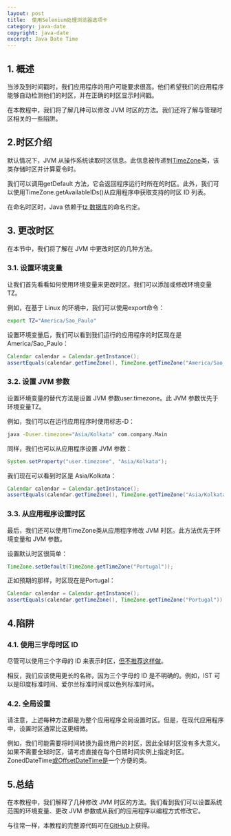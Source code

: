 ```yaml
---
layout: post
title:  使用Selenium处理浏览器选项卡
category: java-date
copyright: java-date
excerpt: Java Date Time
---
```


## 1. 概述

当涉及到时间戳时，我们应用程序的用户可能要求很高。他们希望我们的应用程序能够自动检测他们的时区，并在正确的时区显示时间戳。

在本教程中，我们将了解几种可以修改 JVM 时区的方法。我们还将了解与管理时区相关的一些陷阱。

## 2.时区介绍

默认情况下，JVM 从操作系统读取时区信息。此信息被传递到[TimeZone](https://docs.oracle.com/en/java/javase/11/docs/api/java.base/java/util/TimeZone.html)类，该类存储时区并计算夏令时。

我们可以调用getDefault 方法，它会返回程序运行时所在的时区。此外，我们可以使用TimeZone.getAvailableIDs()从应用程序中获取支持的时区 ID 列表。

在命名时区时，Java 依赖于[tz 数据库](https://en.wikipedia.org/wiki/List_of_tz_database_time_zones#List)的命名约定。

## 3. 更改时区

在本节中，我们将了解在 JVM 中更改时区的几种方法。

### 3.1. 设置环境变量

让我们首先看看如何使用环境变量来更改时区。我们可以添加或修改环境变量TZ。

例如，在基于 Linux 的环境中，我们可以使用export命令：

```bash
export TZ="America/Sao_Paulo"
```

设置环境变量后，我们可以看到我们运行的应用程序的时区现在是America/Sao_Paulo：

```java
Calendar calendar = Calendar.getInstance();
assertEquals(calendar.getTimeZone(), TimeZone.getTimeZone("America/Sao_Paulo"));
```

### 3.2. 设置 JVM 参数

设置环境变量的替代方法是设置 JVM 参数user.timezone。此 JVM 参数优先于环境变量TZ。

例如，我们可以在运行应用程序时使用标志-D：

```bash
java -Duser.timezone="Asia/Kolkata" com.company.Main
```

同样，我们也可以从应用程序设置 JVM 参数：

```java
System.setProperty("user.timezone", "Asia/Kolkata");
```

我们现在可以看到时区是 Asia/Kolkata：

```java
Calendar calendar = Calendar.getInstance();
assertEquals(calendar.getTimeZone(), TimeZone.getTimeZone("Asia/Kolkata"));
```

### 3.3. 从应用程序设置时区

最后，我们还可以使用TimeZone类从应用程序修改 JVM 时区。此方法优先于环境变量和 JVM 参数。

设置默认时区很简单：

```java
TimeZone.setDefault(TimeZone.getTimeZone("Portugal"));
```

正如预期的那样，时区现在是Portugal：

```java
Calendar calendar = Calendar.getInstance();
assertEquals(calendar.getTimeZone(), TimeZone.getTimeZone("Portugal"));
```

## 4.陷阱

### 4.1. 使用三字母时区 ID

尽管可以使用三个字母的 ID 来表示时区，[但不推荐这样做](https://docs.oracle.com/en/java/javase/11/docs/api/java.base/java/util/TimeZone.html)。

相反，我们应该使用更长的名称，因为三个字母的 ID 是不明确的。例如，IST 可以是印度标准时间、爱尔兰标准时间或以色列标准时间。

### 4.2. 全局设置

请注意，上述每种方法都是为整个应用程序全局设置时区。但是，在现代应用程序中，设置时区通常比这更细微。

例如，我们可能需要将时间转换为最终用户的时区，因此全球时区没有多大意义。如果不需要全球时区，请考虑直接在每个日期时间实例上指定时区。ZonedDateTime[或](https://www.baeldung.com/java-zoneddatetime-offsetdatetime)[OffsetDateTime是](https://www.baeldung.com/java-zoneddatetime-offsetdatetime)一个方便的类。

## 5.总结

在本教程中，我们解释了几种修改 JVM 时区的方法。我们看到我们可以设置系统范围的环境变量、更改 JVM 参数或从我们的应用程序以编程方式修改它。

与往常一样，本教程的完整源代码可在[GitHub](https://github.com/tu-yucheng/taketoday-tutorial4j/tree/master/java-core-modules/java-date-operations-1)上获得。
